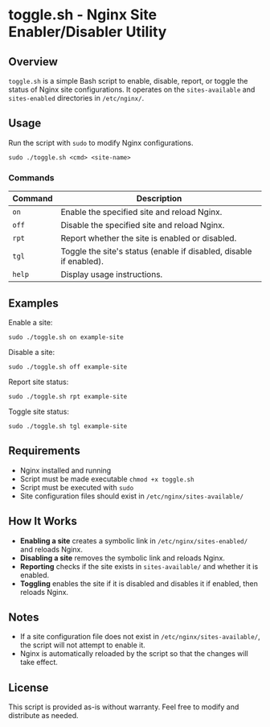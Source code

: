 # toggle.sh - Nginx Site Enabler/Disabler Utility

## Overview
`toggle.sh` is a simple Bash script to enable, disable, report, or toggle the status of Nginx site configurations. It operates on the `sites-available` and `sites-enabled` directories in `/etc/nginx/`.

## Usage
Run the script with `sudo` to modify Nginx configurations.
```
sudo ./toggle.sh <cmd> <site-name>
```
### Commands
| Command | Description |
|---------|-------------|
| `on`    | Enable the specified site and reload Nginx. |
| `off`   | Disable the specified site and reload Nginx. |
| `rpt`   | Report whether the site is enabled or disabled. |
| `tgl`   | Toggle the site's status (enable if disabled, disable if enabled). |
| `help`  | Display usage instructions. |

## Examples

Enable a site:
```
sudo ./toggle.sh on example-site
```
Disable a site:
```
sudo ./toggle.sh off example-site
```
Report site status:
```
sudo ./toggle.sh rpt example-site
```
Toggle site status:
```
sudo ./toggle.sh tgl example-site
```
## Requirements
- Nginx installed and running
- Script must be made executable `chmod +x toggle.sh`
- Script must be executed with `sudo`
- Site configuration files should exist in `/etc/nginx/sites-available/`

## How It Works
- **Enabling a site** creates a symbolic link in `/etc/nginx/sites-enabled/` and reloads Nginx.
- **Disabling a site** removes the symbolic link and reloads Nginx.
- **Reporting** checks if the site exists in `sites-available/` and whether it is enabled.
- **Toggling** enables the site if it is disabled and disables it if enabled, then reloads Nginx.

## Notes
- If a site configuration file does not exist in `/etc/nginx/sites-available/`, the script will not attempt to enable it.
- Nginx is automatically reloaded by the script so that the changes will take effect.

## License
This script is provided as-is without warranty. Feel free to modify and distribute as needed.
